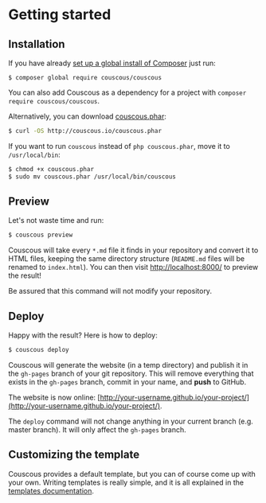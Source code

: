 # Getting started

## Installation

If you have already [set up a global install of Composer](http://akrabat.com/php/global-installation-of-php-tools-with-composer/) just run:

```
$ composer global require couscous/couscous
```

You can also add Couscous as a dependency for a project with `composer require couscous/couscous`.

Alternatively, you can download [couscous.phar](http://couscous.io/couscous.phar):

```bash
$ curl -OS http://couscous.io/couscous.phar
```

If you want to run `couscous` instead of `php couscous.phar`, move it to `/usr/local/bin`:

```bash
$ chmod +x couscous.phar
$ sudo mv couscous.phar /usr/local/bin/couscous
```

## Preview

Let's not waste time and run:

```bash
$ couscous preview
```

Couscous will take every `*.md` file it finds in your repository and convert it to HTML files, keeping the same directory structure (`README.md` files will be renamed to `index.html`). You can then visit [http://localhost:8000/](http://localhost:8000/) to preview the result!

Be assured that this command will not modify your repository.

## Deploy

Happy with the result? Here is how to deploy:

```bash
$ couscous deploy
```

Couscous will generate the website (in a temp directory) and publish it in the `gh-pages` branch of your git repository. This will remove everything that exists in the `gh-pages` branch, commit in your name, and **push** to GitHub.

The website is now online: [http://your-username.github.io/your-project/](http://your-username.github.io/your-project/).

The `deploy` command will not change anything in your current branch (e.g. master branch). It will only affect the `gh-pages` branch.

## Customizing the template

Couscous provides a default template, but you can of course come up with your own. Writing templates is really simple, and it is all explained in the [templates documentation](templates.md).
